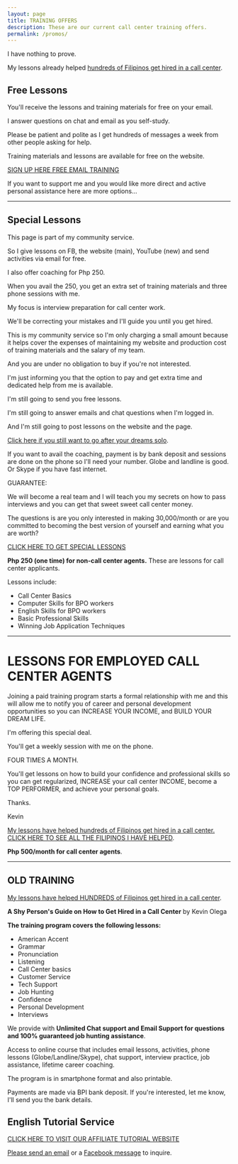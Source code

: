 ```yaml
---
layout: page
title: TRAINING OFFERS
description: These are our current call center training offers. 
permalink: /promos/
---
```

I have nothing to prove.

My lessons already helped [hundreds of Filipinos get hired in a call center](https://callcentertrainingtips.com/testimonials).

## Free Lessons

You'll receive the lessons and training materials for free on your email.

I answer questions on chat and email as you self-study.

Please be patient and polite as I get hundreds of messages a week from other people asking for help.

Training materials and lessons are available for free on the website.

[SIGN UP HERE FREE EMAIL TRAINING](http://eepurl.com/riFT1)

If you want to support me and you would like more direct and active personal assistance here are more options...

---

## Special Lessons

This page is part of my community service.

So I give lessons on FB, the website (main), YouTube (new) and send activities via email for free.

I also offer coaching for Php 250.

When you avail the 250, you get an extra set of training materials and three phone sessions with me.

My focus is interview preparation for call center work. 

We'll be correcting your mistakes and I'll guide you until you get hired. 

This is my community service so I'm only charging a small amount because it helps cover the expenses of maintaining my website and production cost of training materials and the salary of my team.

And you are under no obligation to buy if you're not interested.

I'm just informing you that the option to pay and get extra time and dedicated help from me is available.

I'm still going to send you free lessons.

I'm still going to answer emails and chat questions when I'm logged in.

And I'm still going to post lessons on the website and the page.

[Click here if you still want to go after your dreams solo](http://callcentertrainingtips.com/team).

If you want to avail the coaching, payment is by bank deposit and sessions are done on the phone so I'll need your number. Globe and landline is good. Or Skype if you have fast internet.

GUARANTEE:

We will become a real team and I will teach you my secrets on how to pass interviews and you can get that sweet sweet call center money.

The questions is are you only interested in making 30,000/month or are you committed to becoming the best version of yourself and earning what you are worth?

[CLICK HERE TO GET SPECIAL LESSONS](https://callcentertrainingtips.com/schedule)

**Php 250 (one time) for non-call center agents.** These are lessons for call center applicants.

Lessons include:

- Call Center Basics
- Computer Skills for BPO workers
- English Skills for BPO workers
- Basic Professional Skills
- Winning Job Application Techniques

---

# LESSONS FOR EMPLOYED CALL CENTER AGENTS

Joining a paid training program starts a formal relationship with me and this will allow me to notify you of career and personal development opportunities so you can INCREASE YOUR INCOME, and BUILD YOUR DREAM LIFE.

I'm offering this special deal.

You'll get a weekly session with me on the phone. 

FOUR TIMES A MONTH.

You'll get lessons on how to build your confidence and professional skills so you can get regularized, INCREASE your call center INCOME, become a TOP PERFORMER, and achieve your personal goals.

Thanks.

Kevin

[My lessons have helped hundreds of Filipinos get hired in a call center. CLICK HERE TO SEE ALL THE FILIPINOS I HAVE HELPED](https://callcentertrainingtips.com/testimonials).


**Php 500/month for call center agents**.

---

## OLD TRAINING

[My lessons have helped HUNDREDS of Filipinos get hired in a call center](https://callcentertrainingtips.com/testimonials).

**A Shy Person's Guide on How to Get Hired in a Call Center** by Kevin Olega

**The training program covers the following lessons:** 

- American Accent
- Grammar
- Pronunciation
- Listening
- Call Center basics 
- Customer Service
- Tech Support 
- Job Hunting
- Confidence
- Personal Development
- Interviews 

We provide with **Unlimited Chat support and Email Support for questions and 100% guaranteed job hunting assistance**.

Access to online course that includes email lessons, activities, phone lessons (Globe/Landline/Skype), chat support, interview practice, job assistance, lifetime career coaching.

The program is in smartphone format and also printable. 

Payments are made via BPI bank deposit. If you're interested, let me know, I'll send you the bank details.

## English Tutorial Service

[CLICK HERE TO VISIT OUR AFFILIATE TUTORIAL WEBSITE](http://philippinesprivateenglishtutors.com/)

[Please send an email](mailto:callcentertrainingtips@gmail.com) or a [Facebook message](https://www.facebook.com/callcentertrainingtips/) to inquire.

